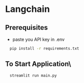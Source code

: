 # Langchain

## Prerequisites 

- paste you API key in .env

```bash
  pip install -r requirements.txt
```

## To Start Application\

```bash
  streamlit run main.py
```
